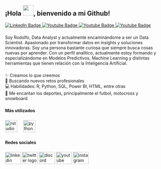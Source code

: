 <h2 align="left">¡Hola <img src="https://media.giphy.com/media/hvRJCLFzcasrR4ia7z/giphy.gif" width="35">, bienvenido a mi Github!</h2>

<div id="badges">
<a href="https://www.linkedin.com/in/rodolivaresa/">
  <img src="https://img.shields.io/badge/LinkedIn-blue?style=for-the-badge&logo=linkedin&logoColor=white" alt="LinkedIn Badge"/>
</a>
  <a href="mailto:rodolivares1@gmail.com">
  <img src="https://img.shields.io/badge/Gmail-white?style=for-the-badge&logo=gmail&logoColor=red" alt="Youtube Badge"/>
</a>
<a href="https://www.instagram.com/fitolivares/">
  <img src="https://img.shields.io/badge/Instagram-red?style=for-the-badge&logo=instagram&logoColor=white" alt="Youtube Badge"/>
</a>
<a href="">
<img src="https://img.shields.io/badge/YouTube-%23FF0000.svg?style=for-the-badge&logo=YouTube&logoColor=white" alt="Youtube Badge"/>
</a>
  
</div>

###

<p align="left">Soy Rodolfo, Data Analyst y actualmente encaminándome a ser un Data Scientist. Apasionado por transformar datos en insights y soluciones innovadoras. Soy una persona bastante curiosa que siempre busca cosas nuevas por aprender. Con un perfil analítico, actualmente estoy formando y especializándome en Modelos Predictivos, Machine Learning y distintas herramientas que tienen relación con la Inteligencia Artificial.</p>

###

<p align="left">✨ Creamos lo que creemos<br>🎯 Buscando nuevos retos profesionales<br>💻 Habilidades: R, Python, SQL, Power BI, HTML, entre otras<br>🎲 Me encantan los deportes, principalmente el futbol, motocross y snowboard</p>

###

<h4 align="left">Más utilizados</h4>

###

<div align="left">
  <img src="https://cdn.jsdelivr.net/gh/devicons/devicon/icons/rstudio/rstudio-original.svg" height="40" alt="rstudio logo"  />
  <img width="12" />
  <img src="https://cdn.jsdelivr.net/gh/devicons/devicon/icons/python/python-original.svg" height="40" alt="python logo"  />
</div>

###

<h4 align="left">Redes sociales</h4>

###

<div align="left">
  <img src="https://raw.githubusercontent.com/maurodesouza/profile-readme-generator/master/src/assets/icons/social/linkedin/default.svg" width="52" height="40" alt="linkedin logo"  />
  <img src="https://raw.githubusercontent.com/maurodesouza/profile-readme-generator/master/src/assets/icons/social/twitter/default.svg" width="52" height="40" alt="twitter logo"  />
  <img src="https://raw.githubusercontent.com/maurodesouza/profile-readme-generator/master/src/assets/icons/social/discord/default.svg" width="52" height="40" alt="discord logo"  />
  <img src="https://raw.githubusercontent.com/maurodesouza/profile-readme-generator/master/src/assets/icons/social/youtube/default.svg" width="52" height="40" alt="youtube logo"  />
  <img src="https://raw.githubusercontent.com/maurodesouza/profile-readme-generator/master/src/assets/icons/social/instagram/default.svg" width="52" height="40" alt="instagram logo"  />
</div>

###
